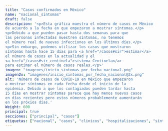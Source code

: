 ```yaml
---
title: "Casos confirmados en México"
name: "nacional_sintomas"
draft: false
descripcion: '<p>Esta gráfica muestra el número de casos en México
de acuerdo a la fecha en que empezaron a mostrar síntomas.</p>
<p>Debido a que pueden pasar hasta dos semanas para que
las personas infectadas muestren síntomas, no tenemos
el número real de nuevas infecciones en los últimos días.</p>
<p>Sin embargo, podemos utilizar los casos que mostraron
síntomas hasta hace 15 días para <a href="/casos#sir">estimar</a>
el número de casos en la actualidad y el
<a href="/casos#sir_centinela">sistema Centinela</a>
para estimar el número de casos reales.</p>'
imagen: "imagenes/inicio_sintomas_por_fecha_nacional.png"
imagen2x: "imagenes/inicio_sintomas_por_fecha_nacional@2x.png"
alt: 'Número de casos de COVID-19 en México que empezaron
a mostrar síntomas en cada fecha desde el inicio de la
epidemia. Debido a que los contagiados pueden tardar hasta
15 días en mostrar síntomas parece que hay menos nuevos casos
en días recientes pero estos números probablemente aumentarán
en los próxios días.'
Weight: 600
principal: true
secciones: ["principal", "casos"]
etiquetas: ["nacional", "casos", "clinicos", "hospitalizaciones", "síntomas"]
---
```


